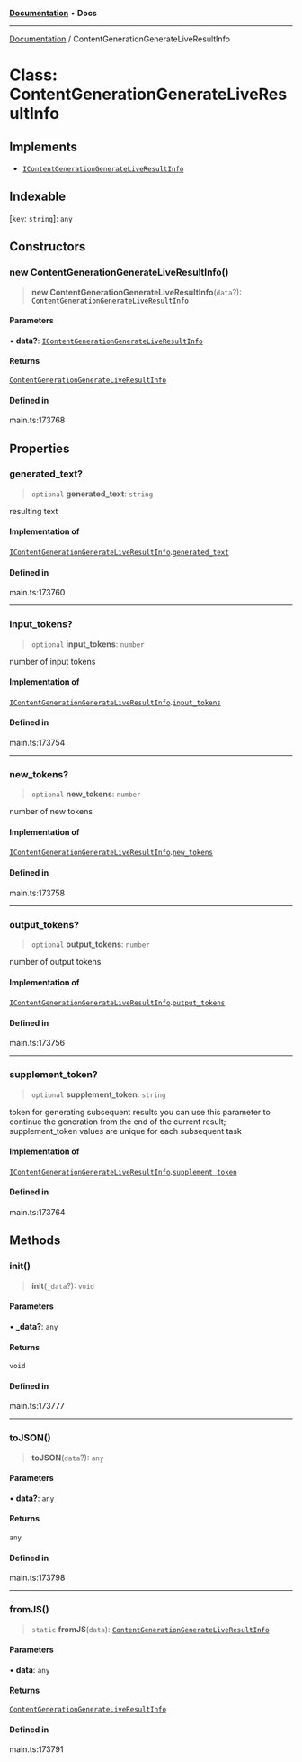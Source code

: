 [**Documentation**](../README.md) • **Docs**

***

[Documentation](../README.md) / ContentGenerationGenerateLiveResultInfo

# Class: ContentGenerationGenerateLiveResultInfo

## Implements

- [`IContentGenerationGenerateLiveResultInfo`](../interfaces/IContentGenerationGenerateLiveResultInfo.md)

## Indexable

 \[`key`: `string`\]: `any`

## Constructors

### new ContentGenerationGenerateLiveResultInfo()

> **new ContentGenerationGenerateLiveResultInfo**(`data`?): [`ContentGenerationGenerateLiveResultInfo`](ContentGenerationGenerateLiveResultInfo.md)

#### Parameters

• **data?**: [`IContentGenerationGenerateLiveResultInfo`](../interfaces/IContentGenerationGenerateLiveResultInfo.md)

#### Returns

[`ContentGenerationGenerateLiveResultInfo`](ContentGenerationGenerateLiveResultInfo.md)

#### Defined in

main.ts:173768

## Properties

### generated\_text?

> `optional` **generated\_text**: `string`

resulting text

#### Implementation of

[`IContentGenerationGenerateLiveResultInfo`](../interfaces/IContentGenerationGenerateLiveResultInfo.md).[`generated_text`](../interfaces/IContentGenerationGenerateLiveResultInfo.md#generated_text)

#### Defined in

main.ts:173760

***

### input\_tokens?

> `optional` **input\_tokens**: `number`

number of input tokens

#### Implementation of

[`IContentGenerationGenerateLiveResultInfo`](../interfaces/IContentGenerationGenerateLiveResultInfo.md).[`input_tokens`](../interfaces/IContentGenerationGenerateLiveResultInfo.md#input_tokens)

#### Defined in

main.ts:173754

***

### new\_tokens?

> `optional` **new\_tokens**: `number`

number of new tokens

#### Implementation of

[`IContentGenerationGenerateLiveResultInfo`](../interfaces/IContentGenerationGenerateLiveResultInfo.md).[`new_tokens`](../interfaces/IContentGenerationGenerateLiveResultInfo.md#new_tokens)

#### Defined in

main.ts:173758

***

### output\_tokens?

> `optional` **output\_tokens**: `number`

number of output tokens

#### Implementation of

[`IContentGenerationGenerateLiveResultInfo`](../interfaces/IContentGenerationGenerateLiveResultInfo.md).[`output_tokens`](../interfaces/IContentGenerationGenerateLiveResultInfo.md#output_tokens)

#### Defined in

main.ts:173756

***

### supplement\_token?

> `optional` **supplement\_token**: `string`

token for generating subsequent results
you can use this parameter to continue the generation from the end of the current result;
supplement_token values are unique for each subsequent task

#### Implementation of

[`IContentGenerationGenerateLiveResultInfo`](../interfaces/IContentGenerationGenerateLiveResultInfo.md).[`supplement_token`](../interfaces/IContentGenerationGenerateLiveResultInfo.md#supplement_token)

#### Defined in

main.ts:173764

## Methods

### init()

> **init**(`_data`?): `void`

#### Parameters

• **\_data?**: `any`

#### Returns

`void`

#### Defined in

main.ts:173777

***

### toJSON()

> **toJSON**(`data`?): `any`

#### Parameters

• **data?**: `any`

#### Returns

`any`

#### Defined in

main.ts:173798

***

### fromJS()

> `static` **fromJS**(`data`): [`ContentGenerationGenerateLiveResultInfo`](ContentGenerationGenerateLiveResultInfo.md)

#### Parameters

• **data**: `any`

#### Returns

[`ContentGenerationGenerateLiveResultInfo`](ContentGenerationGenerateLiveResultInfo.md)

#### Defined in

main.ts:173791
